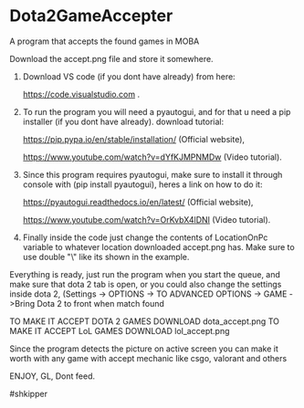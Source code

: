 # Dota2GameAccepter
A program that accepts the found games in MOBA

Download the accept.png file and store it somewhere.

1) Download VS code (if you dont have already) from here:

   https://code.visualstudio.com .


2) To run the program you will need a pyautogui, and for that u need a pip installer (if you dont have already). download tutorial: 

   https://pip.pypa.io/en/stable/installation/ (Official website),
 
   https://www.youtube.com/watch?v=dYfKJMPNMDw (Video tutorial).


3) Since this program requires pyautogui, make sure to install it through console with (pip install pyautogui), heres a link on how to do it: 

   https://pyautogui.readthedocs.io/en/latest/ (Official website),

   https://www.youtube.com/watch?v=OrKvbX4lDNI (Video tutorial).

4) Finally inside the code just change the contents of LocationOnPc variable to whatever location downloaded accept.png has. Make sure to use double "\\" like its shown in the example.

 Everything is ready, just run the program when you start the queue, and make sure that dota 2 tab is open, or you could also change the settings inside dota 2, (Settings -> OPTIONS -> TO ADVANCED OPTIONS -> GAME ->Bring Dota 2 to front when match found
 
 
 TO MAKE IT ACCEPT DOTA 2 GAMES DOWNLOAD dota_accept.png
 TO MAKE IT ACCEPT LoL GAMES DOWNLOAD lol_accept.png
 
 Since the program detects the picture on active screen you can make it worth with any game with accept mechanic like csgo, valorant and others
 
 
 ENJOY, GL, Dont feed.
 
 #shkipper





